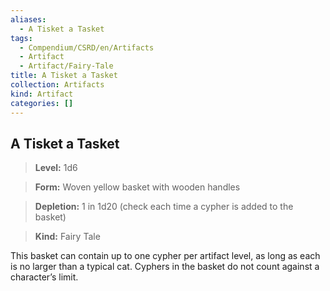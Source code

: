 ```yaml
---
aliases:
  - A Tisket a Tasket
tags:
  - Compendium/CSRD/en/Artifacts
  - Artifact
  - Artifact/Fairy-Tale
title: A Tisket a Tasket
collection: Artifacts
kind: Artifact
categories: []
---
```

## A Tisket a Tasket  
> **Level:** 1d6    
> **Form:** Woven yellow basket with wooden handles   
> **Depletion:** 1 in 1d20 (check each time a cypher is added to the basket)    
> **Kind:** Fairy Tale  
    
This basket can contain up to one cypher per artifact level, as long as each is no larger than a typical cat. Cyphers in the basket do not count against a character’s limit.